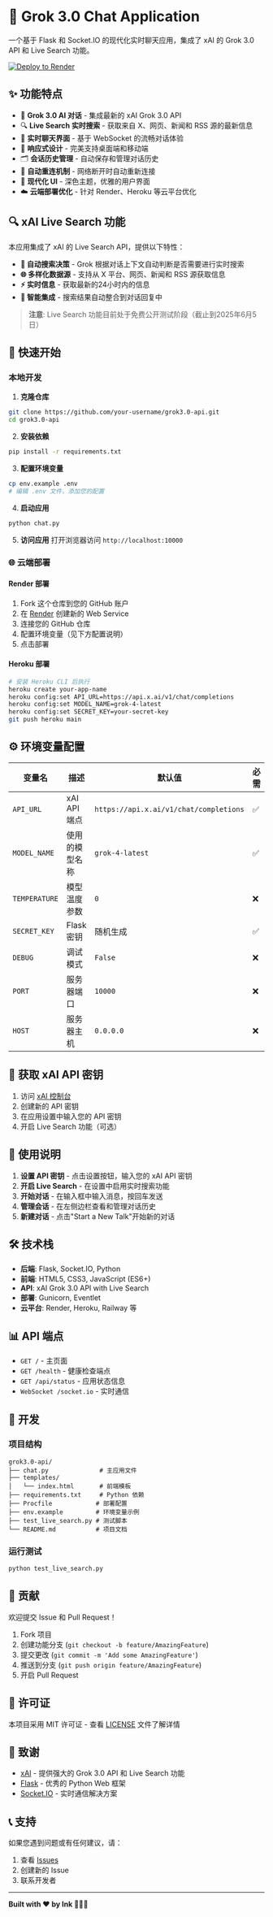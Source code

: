 # 🚀 Grok 3.0 Chat Application

一个基于 Flask 和 Socket.IO 的现代化实时聊天应用，集成了 xAI 的 Grok 3.0 API 和 Live Search 功能。

[![Deploy to Render](https://render.com/images/deploy-to-render-button.svg)](https://render.com/deploy)

## ✨ 功能特点

- 🤖 **Grok 3.0 AI 对话** - 集成最新的 xAI Grok 3.0 API
- 🔍 **Live Search 实时搜索** - 获取来自 X、网页、新闻和 RSS 源的最新信息
- 💬 **实时聊天界面** - 基于 WebSocket 的流畅对话体验
- 📱 **响应式设计** - 完美支持桌面端和移动端
- 🗂️ **会话历史管理** - 自动保存和管理对话历史
- 🔄 **自动重连机制** - 网络断开时自动重新连接
- 🎨 **现代化 UI** - 深色主题，优雅的用户界面
- ☁️ **云端部署优化** - 针对 Render、Heroku 等云平台优化

## 🔍 xAI Live Search 功能

本应用集成了 xAI 的 Live Search API，提供以下特性：

- **🧠 自动搜索决策** - Grok 根据对话上下文自动判断是否需要进行实时搜索
- **🌐 多样化数据源** - 支持从 X 平台、网页、新闻和 RSS 源获取信息
- **⚡ 实时信息** - 获取最新的24小时内的信息
- **🔗 智能集成** - 搜索结果自动整合到对话回复中

> **注意**: Live Search 功能目前处于免费公开测试阶段（截止到2025年6月5日）

## 🚀 快速开始

### 本地开发

1. **克隆仓库**
```bash
git clone https://github.com/your-username/grok3.0-api.git
cd grok3.0-api
```

2. **安装依赖**
```bash
pip install -r requirements.txt
```

3. **配置环境变量**
```bash
cp env.example .env
# 编辑 .env 文件，添加您的配置
```

4. **启动应用**
```bash
python chat.py
```

5. **访问应用**
打开浏览器访问 `http://localhost:10000`

### 🌐 云端部署

#### Render 部署

1. Fork 这个仓库到您的 GitHub 账户
2. 在 [Render](https://render.com) 创建新的 Web Service
3. 连接您的 GitHub 仓库
4. 配置环境变量（见下方配置说明）
5. 点击部署

#### Heroku 部署

```bash
# 安装 Heroku CLI 后执行
heroku create your-app-name
heroku config:set API_URL=https://api.x.ai/v1/chat/completions
heroku config:set MODEL_NAME=grok-4-latest
heroku config:set SECRET_KEY=your-secret-key
git push heroku main
```

## ⚙️ 环境变量配置

| 变量名 | 描述 | 默认值 | 必需 |
|--------|------|--------|------|
| `API_URL` | xAI API 端点 | `https://api.x.ai/v1/chat/completions` | ✅ |
| `MODEL_NAME` | 使用的模型名称 | `grok-4-latest` | ✅ |
| `TEMPERATURE` | 模型温度参数 | `0` | ❌ |
| `SECRET_KEY` | Flask 密钥 | 随机生成 | ✅ |
| `DEBUG` | 调试模式 | `False` | ❌ |
| `PORT` | 服务器端口 | `10000` | ❌ |
| `HOST` | 服务器主机 | `0.0.0.0` | ❌ |

## 🔑 获取 xAI API 密钥

1. 访问 [xAI 控制台](https://console.x.ai)
2. 创建新的 API 密钥
3. 在应用设置中输入您的 API 密钥
4. 开启 Live Search 功能（可选）

## 📱 使用说明

1. **设置 API 密钥** - 点击设置按钮，输入您的 xAI API 密钥
2. **开启 Live Search** - 在设置中启用实时搜索功能
3. **开始对话** - 在输入框中输入消息，按回车发送
4. **管理会话** - 在左侧边栏查看和管理对话历史
5. **新建对话** - 点击"Start a New Talk"开始新的对话

## 🛠️ 技术栈

- **后端**: Flask, Socket.IO, Python
- **前端**: HTML5, CSS3, JavaScript (ES6+)
- **API**: xAI Grok 3.0 API with Live Search
- **部署**: Gunicorn, Eventlet
- **云平台**: Render, Heroku, Railway 等

## 📊 API 端点

- `GET /` - 主页面
- `GET /health` - 健康检查端点
- `GET /api/status` - 应用状态信息
- `WebSocket /socket.io` - 实时通信

## 🔧 开发

### 项目结构

```
grok3.0-api/
├── chat.py              # 主应用文件
├── templates/
│   └── index.html       # 前端模板
├── requirements.txt     # Python 依赖
├── Procfile            # 部署配置
├── env.example         # 环境变量示例
├── test_live_search.py # 测试脚本
└── README.md           # 项目文档
```

### 运行测试

```bash
python test_live_search.py
```

## 🤝 贡献

欢迎提交 Issue 和 Pull Request！

1. Fork 项目
2. 创建功能分支 (`git checkout -b feature/AmazingFeature`)
3. 提交更改 (`git commit -m 'Add some AmazingFeature'`)
4. 推送到分支 (`git push origin feature/AmazingFeature`)
5. 开启 Pull Request

## 📄 许可证

本项目采用 MIT 许可证 - 查看 [LICENSE](LICENSE) 文件了解详情

## 🙏 致谢

- [xAI](https://x.ai) - 提供强大的 Grok 3.0 API 和 Live Search 功能
- [Flask](https://flask.palletsprojects.com/) - 优秀的 Python Web 框架
- [Socket.IO](https://socket.io/) - 实时通信解决方案

## 📞 支持

如果您遇到问题或有任何建议，请：

1. 查看 [Issues](https://github.com/your-username/grok3.0-api/issues)
2. 创建新的 Issue
3. 联系开发者

---

**Built with ❤️ by Ink 🧑🏻‍💻**
